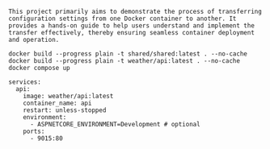 ``
This project primarily aims to demonstrate the process of transferring configuration settings from one Docker container to another. It provides a hands-on guide to help users understand and implement the transfer effectively, thereby ensuring seamless container deployment and operation.
``

```
docker build --progress plain -t shared/shared:latest . --no-cache
docker build --progress plain -t weather/api:latest . --no-cache
docker compose up
```

```
services:
  api:
    image: weather/api:latest
    container_name: api
    restart: unless-stopped
    environment:
      - ASPNETCORE_ENVIRONMENT=Development # optional
    ports:
      - 9015:80
```
